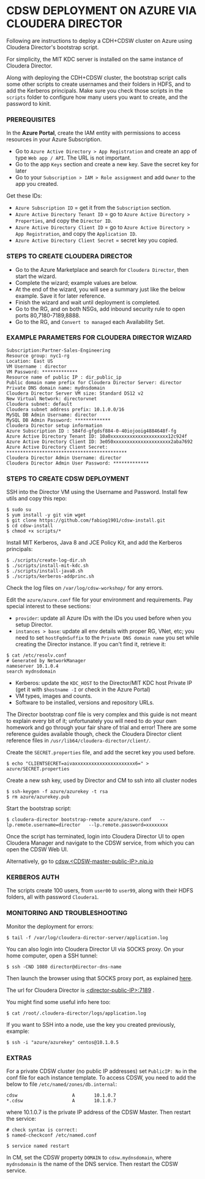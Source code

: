 # CDSW DEPLOYMENT ON AZURE VIA CLOUDERA DIRECTOR

Following are instructions to deploy a CDH+CDSW cluster on Azure using Cloudera Director's bootstrap script.

For simplicity, the MIT KDC server is installed on the same instance of Cloudera Director. 

Along with deploying the CDH+CDSW cluster, the bootstrap script calls some other scripts 
to create usernames and their folders in HDFS, and to add the Kerberos principals. 
Make sure you check those scripts in the `scripts` folder to configure how many users you want to create, and the password to kinit.

### PREREQUISITES

In the **Azure Portal**, create the IAM entity with permissions to access resources in your Azure Subscription.

- Go to `Azure Active Directory > App Registration` and create an app of type `Web app / API`. The URL is not important.
- Go to the app `Keys` section and create a new key. Save the secret key for later
- Go to your `Subscription > IAM > Role assignment` and add `Owner` to the app you created.

Get these IDs:

- `Azure Subscription ID` = get it from the `Subscription` section.
- `Azure Active Directory Tenant ID` = go to `Azure Active Directory > Properties`, and copy the `Director ID`.
- `Azure Active Directory Client ID` = go to `Azure Active Directory > App Registration`, and copy the `Application ID`.
- `Azure Active Directory Client Secret` = secret key you copied.

### STEPS TO CREATE CLOUDERA DIRECTOR

- Go to the Azure Marketplace and search for `Cloudera Director`, then start the wizard.
- Complete the wizard; example values are below. 
- At the end of the wizard, you will see a summary just like the below example. Save it for later reference.
- Finish the wizard and wait until deployment is completed. 
- Go to the RG, and on both NSGs, add inbound security rule to open ports 80,7180-7189,8888.
- Go to the RG, and `Convert to managed` each Availability Set.


### EXAMPLE PARAMETERS FOR CLOUDERA DIRECTOR WIZARD
```
Subscription:Partner-Sales-Engineering
Resource group: nyc1-rg
Location: East US
VM Username : director
VM Password: *************
Resource name of public IP : dir_public_ip
Public domain name prefix for Cloudera Director Server: director
Private DNS domain name: mydnsdomain
Cloudera Director Server VM size: Standard DS12 v2
New Virtual Network: directorvnet
Cloudera subnet: default
Cloudera subnet address prefix: 10.1.0.0/16
MySQL DB Admin Username: director
MySQL DB Admin Password: *************
Cloudera Director setup information
Azure Subscription ID : 584fd-gfgdsf884-0-40iojooig4884648f-fg
Azure Active Directory Tenant ID: 10a0xxxxxxxxxxxxxxxxxxxxx12c924f
Azure Active Directory Client ID: 3e050xxxxxxxxxxxxxxxxxxxxx2aba7692
Azure Active Directory Client Secret: ********************************************
Cloudera Director Admin Username: director
Cloudera Director Admin User Password: *************
```

### STEPS TO CREATE CDSW DEPLOYMENT

SSH into the Director VM using the Username and Password. Install few utils and copy this repo:

```
$ sudo su 
$ yum install -y git vim wget
$ git clone https://github.com/fabiog1901/cdsw-install.git
$ cd cdsw-install
$ chmod +x scripts/*
```

Install MIT Kerberos, Java 8 and JCE Policy Kit, and add the Kerberos principals:

```
$ ./scripts/create-log-dir.sh
$ ./scripts/install-mit-kdc.sh
$ ./scripts/install-java8.sh
$ ./scripts/kerberos-addprinc.sh
```
Check the log files on ```/var/log/cdsw-workshop/``` for any errors.

Edit the `azure/azure.conf` file for your environment and requirements. Pay special interest to these sections:

- `provider`: update all Azure IDs with the IDs you used before when you setup Director.
- `instances > base`: update all env details with proper RG, VNet, etc; you need to set `hostFqdnSuffix` to the `Private DNS domain name` you set while creating the Director instance. If you can't find it, retrieve it:

```
$ cat /etc/resolv.conf
# Generated by NetworkManager
nameserver 10.1.0.4
search mydnsdomain
```

- Kerberos: update the `KDC_HOST` to the Director/MIT KDC host Private IP (get it with `$hostname -I` or check in the Azure Portal)
- VM types, images and counts.
- Software to be installed, versions and repository URLs.

The Director bootstrap conf file is very complex and this guide is not meant to explain every bit of it; 
unfortunately you will need to do your own homework and go through your fair share of trial and error!
There are some reference guides available though, check the Cloudera Director client reference files in ```/usr/lib64/cloudera-director/client/```.


Create the `SECRET.properties` file, and add the secret key you used before.

```
$ echo "CLIENTSECRET=aivaxxxxxxxxxxxxxxxxxxxxxx6=" > azure/SECRET.properties
```

Create a new ssh key, used by Director and CM to ssh into all cluster nodes

```
$ ssh-keygen -f azure/azurekey -t rsa
$ rm azure/azurekey.pub
```

Start the bootstrap script:
```
$ cloudera-director bootstrap-remote azure/azure.conf   --lp.remote.username=director   --lp.remote.password=xxxxxxxx
```

Once the script has terminated, login into Cloudera Director UI to open Cloudera Manager and navigate to the CDSW service, from which you can open the CDSW Web UI.

Alternatively, go to [cdsw.\<CDSW-master-public-IP\>.nip.io](cdsw.<CDSW-master-public-IP>.nip.io) 

### KERBEROS AUTH

The scripts create 100 users, from `user00` to `user99`, along with their HDFS folders, all with password `Cloudera1`.

### MONITORING AND TROUBLESHOOTING

Monitor the deployment for errors:

```
$ tail -f /var/log/cloudera-director-server/application.log
```

You can also login into Cloudera Director UI via SOCKS proxy. On your home computer, open a SSH tunnel:

```
$ ssh -CND 1080 director@director-dns-name
```

Then launch the browser using that SOCKS proxy port, as explained [here](https://www.cloudera.com/documentation/director/latest/topics/director_get_started_azure_socks.html#concept_b4z_trl_zw). 

The url for Cloudera Director is [\<director-public-IP\>:7189](http://<director-public-IP>:7189) .

You might find some useful info here too:

```
$ cat /root/.cloudera-director/logs/application.log
```

If you want to SSH into a node, use the key you created previously, example:

```
$ ssh -i "azure/azurekey" centos@10.1.0.5
```

### EXTRAS

For a private CDSW cluster (no public IP addresses) set `PublicIP: No` in the conf file for each instance template. To access CDSW, you need to add the below to file `/etc/named/zones/db.internal`:

```
cdsw                    A       10.1.0.7
*.cdsw                  A       10.1.0.7
```

where 10.1.0.7 is the private IP address of the CDSW Master. Then restart the service:

```
# check syntax is correct:
$ named-checkconf /etc/named.conf

$ service named restart 
```

In CM, set the CDSW property `DOMAIN` to `cdsw.mydnsdomain`, where `mydnsdomain` is the name of the DNS service. 
Then restart the CDSW service.




